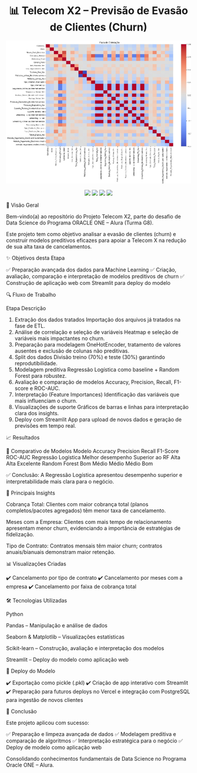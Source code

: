 <h1 align="center">📊 Telecom X2 – Previsão de Evasão de Clientes (Churn)</h1> <div align="center"> <img src="img1.jpg" alt="Visão geral do projeto Telecom X" width="600"/> </div> <p align="center"> <img src="https://img.shields.io/badge/Python-3776AB?style=for-the-badge&logo=python&logoColor=white"/> <img src="https://img.shields.io/badge/Pandas-150458?style=for-the-badge&logo=pandas&logoColor=white"/> <img src="https://img.shields.io/badge/Scikit--Learn-F7931E?style=for-the-badge&logo=scikit-learn&logoColor=white"/> <img src="https://img.shields.io/badge/Streamlit-FF4B4B?style=for-the-badge&logo=streamlit&logoColor=white"/> </p>
🎯 Visão Geral

Bem-vindo(a) ao repositório do Projeto Telecom X2, parte do desafio de Data Science do Programa ORACLE ONE – Alura (Turma G8).

Este projeto tem como objetivo analisar a evasão de clientes (churn) e construir modelos preditivos eficazes para apoiar a Telecom X na redução de sua alta taxa de cancelamentos.

✨ Objetivos desta Etapa

✅ Preparação avançada dos dados para Machine Learning
✅ Criação, avaliação, comparação e interpretação de modelos preditivos de churn
✅ Construção de aplicação web com Streamlit para deploy do modelo

🔍 Fluxo de Trabalho

Etapa	Descrição
1. Extração dos dados tratados	Importação dos arquivos já tratados na fase de ETL.
2. Análise de correlação e seleção de variáveis	Heatmap e seleção de variáveis mais impactantes no churn.
3. Preparação para modelagem	OneHotEncoder, tratamento de valores ausentes e exclusão de colunas não preditivas.
4. Split dos dados	Divisão treino (70%) e teste (30%) garantindo reprodutibilidade.
5. Modelagem preditiva	Regressão Logística como baseline + Random Forest para robustez.
6. Avaliação e comparação de modelos	Accuracy, Precision, Recall, F1-score e ROC-AUC.
7. Interpretação (Feature Importances)	Identificação das variáveis que mais influenciam o churn.
8. Visualizações de suporte	Gráficos de barras e linhas para interpretação clara dos insights.
9. Deploy com Streamlit	App para upload de novos dados e geração de previsões em tempo real.

📈 Resultados

🔬 Comparativo de Modelos
Modelo	Accuracy	Precision	Recall	F1-Score	ROC-AUC
Regressão Logística	Melhor desempenho	Superior ao RF	Alta	Alta	Excelente
Random Forest	Bom	Médio	Médio	Médio	Bom

✅ Conclusão: A Regressão Logística apresentou desempenho superior e interpretabilidade mais clara para o negócio.

🔎 Principais Insights

Cobrança Total: Clientes com maior cobrança total (planos completos/pacotes agregados) têm menor taxa de cancelamento.

Meses com a Empresa: Clientes com mais tempo de relacionamento apresentam menor churn, evidenciando a importância de estratégias de fidelização.

Tipo de Contrato: Contratos mensais têm maior churn; contratos anuais/bianuais demonstram maior retenção.

📊 Visualizações Criadas

✔️ Cancelamento por tipo de contrato
✔️ Cancelamento por meses com a empresa
✔️ Cancelamento por faixa de cobrança total

🛠️ Tecnologias Utilizadas

Python

Pandas – Manipulação e análise de dados

Seaborn &
Matplotlib – Visualizações estatísticas

Scikit-learn – Construção, avaliação e interpretação dos modelos

Streamlit – Deploy do modelo como aplicação web

🚀 Deploy do Modelo

✔️ Exportação como pickle (.pkl)
✔️ Criação de app interativo com Streamlit
✔️ Preparação para futuros deploys no Vercel e integração com PostgreSQL para ingestão de novos clientes

📌 Conclusão

Este projeto aplicou com sucesso:

✅ Preparação e limpeza avançada de dados
✅ Modelagem preditiva e comparação de algoritmos
✅ Interpretação estratégica para o negócio
✅ Deploy de modelo como aplicação web

Consolidando conhecimentos fundamentais de Data Science no Programa Oracle ONE – Alura.

